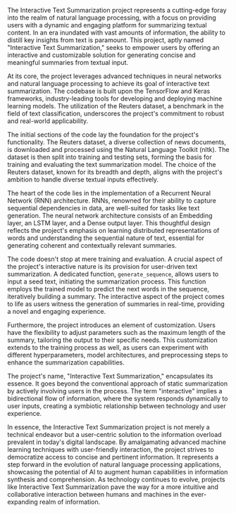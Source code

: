 The Interactive Text Summarization project represents a cutting-edge foray into the realm of natural language processing, with a focus on providing users with a dynamic and engaging platform for summarizing textual content. In an era inundated with vast amounts of information, the ability to distill key insights from text is paramount. This project, aptly named "Interactive Text Summarization," seeks to empower users by offering an interactive and customizable solution for generating concise and meaningful summaries from textual input.

At its core, the project leverages advanced techniques in neural networks and natural language processing to achieve its goal of interactive text summarization. The codebase is built upon the TensorFlow and Keras frameworks, industry-leading tools for developing and deploying machine learning models. The utilization of the Reuters dataset, a benchmark in the field of text classification, underscores the project's commitment to robust and real-world applicability.

The initial sections of the code lay the foundation for the project's functionality. The Reuters dataset, a diverse collection of news documents, is downloaded and processed using the Natural Language Toolkit (nltk). The dataset is then split into training and testing sets, forming the basis for training and evaluating the text summarization model. The choice of the Reuters dataset, known for its breadth and depth, aligns with the project's ambition to handle diverse textual inputs effectively.

The heart of the code lies in the implementation of a Recurrent Neural Network (RNN) architecture. RNNs, renowned for their ability to capture sequential dependencies in data, are well-suited for tasks like text generation. The neural network architecture consists of an Embedding layer, an LSTM layer, and a Dense output layer. This thoughtful design reflects the project's emphasis on learning distributed representations of words and understanding the sequential nature of text, essential for generating coherent and contextually relevant summaries.

The code doesn't stop at mere training and evaluation. A crucial aspect of the project's interactive nature is its provision for user-driven text summarization. A dedicated function, `generate_sequence`, allows users to input a seed text, initiating the summarization process. This function employs the trained model to predict the next words in the sequence, iteratively building a summary. The interactive aspect of the project comes to life as users witness the generation of summaries in real-time, providing a novel and engaging experience.

Furthermore, the project introduces an element of customization. Users have the flexibility to adjust parameters such as the maximum length of the summary, tailoring the output to their specific needs. This customization extends to the training process as well, as users can experiment with different hyperparameters, model architectures, and preprocessing steps to enhance the summarization capabilities.

The project's name, "Interactive Text Summarization," encapsulates its essence. It goes beyond the conventional approach of static summarization by actively involving users in the process. The term "interactive" implies a bidirectional flow of information, where the system responds dynamically to user inputs, creating a symbiotic relationship between technology and user experience.

In essence, the Interactive Text Summarization project is not merely a technical endeavor but a user-centric solution to the information overload prevalent in today's digital landscape. By amalgamating advanced machine learning techniques with user-friendly interaction, the project strives to democratize access to concise and pertinent information. It represents a step forward in the evolution of natural language processing applications, showcasing the potential of AI to augment human capabilities in information synthesis and comprehension. As technology continues to evolve, projects like Interactive Text Summarization pave the way for a more intuitive and collaborative interaction between humans and machines in the ever-expanding realm of information.
